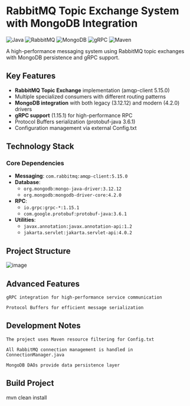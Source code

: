 # RabbitMQ Topic Exchange System with MongoDB Integration

![Java](https://img.shields.io/badge/Java-11-%23ED8B00?logo=openjdk&logoColor=white)
![RabbitMQ](https://img.shields.io/badge/RabbitMQ-5.15.0-%23FF6600?logo=rabbitmq)
![MongoDB](https://img.shields.io/badge/MongoDB-3.12.12/4.2.0-%2347A248?logo=mongodb)
![gRPC](https://img.shields.io/badge/gRPC-1.15.1-%230052CC?logo=grpc)
![Maven](https://img.shields.io/badge/Maven-3.8.1-%23C71A36?logo=apachemaven)

A high-performance messaging system using RabbitMQ topic exchanges with MongoDB persistence and gRPC support.

## Key Features

- **RabbitMQ Topic Exchange** implementation (amqp-client 5.15.0)
- Multiple specialized consumers with different routing patterns
- **MongoDB integration** with both legacy (3.12.12) and modern (4.2.0) drivers
- **gRPC support** (1.15.1) for high-performance RPC
- Protocol Buffers serialization (protobuf-java 3.6.1)
- Configuration management via external Config.txt

## Technology Stack

### Core Dependencies
- **Messaging**: `com.rabbitmq:amqp-client:5.15.0`
- **Database**: 
  - `org.mongodb:mongo-java-driver:3.12.12`
  - `org.mongodb:mongodb-driver-core:4.2.0`
- **RPC**: 
  - `io.grpc:grpc-*:1.15.1`
  - `com.google.protobuf:protobuf-java:3.6.1`
- **Utilities**: 
  - `javax.annotation:javax.annotation-api:1.2`
  - `jakarta.servlet:jakarta.servlet-api:4.0.2`

## Project Structure


![image](https://github.com/user-attachments/assets/262e0cd7-4aff-426b-b536-239673ec0b0b)

## Advanced Features

    gRPC integration for high-performance service communication

    Protocol Buffers for efficient message serialization


## Development Notes

    The project uses Maven resource filtering for Config.txt

    All RabbitMQ connection management is handled in ConnectionManager.java

    MongoDB DAOs provide data persistence layer


## Build Project
mvn clean install

